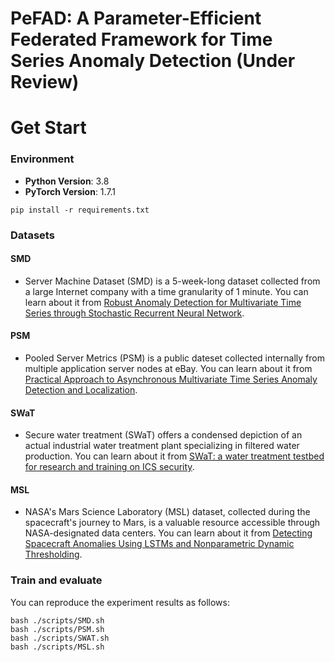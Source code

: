 # PeFAD: A Parameter-Efficient Federated Framework for Time Series Anomaly Detection (Under Review)
# Get Start
### Environment
- **Python Version**: 3.8
- **PyTorch Version**: 1.7.1
```shell
pip install -r requirements.txt
```
### Datasets
#### SMD
- Server Machine Dataset (SMD) is a 5-week-long dataset collected from a large Internet company with a time granularity of 1 minute. You can learn about it from 
[Robust Anomaly Detection for Multivariate Time Series through Stochastic Recurrent Neural Network](https://netman.aiops.org/wp-content/uploads/2019/08/OmniAnomaly_camera-ready.pdf).
#### PSM
- Pooled Server Metrics (PSM) is a public dateset collected internally from multiple application server nodes at eBay. You can learn about it from 
[Practical Approach to Asynchronous Multivariate Time Series Anomaly Detection and Localization](https://dl.acm.org/doi/abs/10.1145/3447548.3467174).
#### SWaT
- Secure water treatment (SWaT) offers a condensed depiction of an actual industrial water treatment plant specializing in filtered water production. You can learn about it from [SWaT: a water treatment testbed for research and training on ICS security](https://ieeexplore.ieee.org/abstract/document/7469060).
#### MSL
- NASA's Mars Science Laboratory (MSL) dataset, collected during the spacecraft's journey to Mars, is a valuable resource accessible through NASA-designated data centers. You can learn about it from [Detecting Spacecraft Anomalies Using LSTMs and Nonparametric Dynamic Thresholding](https://arxiv.org/pdf/1802.04431.pdf).


### Train and evaluate
You can reproduce the experiment results as follows:
```
bash ./scripts/SMD.sh
bash ./scripts/PSM.sh
bash ./scripts/SWAT.sh
bash ./scripts/MSL.sh
```
